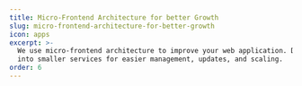 ```yaml
---
title: Micro-Frontend Architecture for better Growth
slug: micro-frontend-architecture-for-better-growth
icon: apps
excerpt: >-
  We use micro-frontend architecture to improve your web application. Divide it
  into smaller services for easier management, updates, and scaling.
order: 6
---
```


